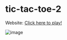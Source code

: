 # tic-tac-toe-2
Website: <a href="https://64d028764077e012ec8fe4da--harmonious-nasturtium-592efa.netlify.app/">Click here to play!</a>

![image](https://github.com/DuyThong28/tic-tac-toe-2/assets/116278919/68c2064f-df65-426f-b818-b2380393aa8f)

